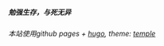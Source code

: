 


##### 勉强生存，与死无异


###### 本站使用github pages + [hugo](https://github.com/gohugoio/hugo), theme: [temple](https://github.com/aos/temple)